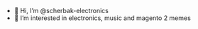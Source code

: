 - 👋 Hi, I’m @scherbak-electronics
- 👀 I’m interested in electronics, music and magento 2 memes

<!---
scherbak-electronics/scherbak-electronics is a ✨ special ✨ repository because its `README.md` (this file) appears on your GitHub profile.
You can click the Preview link to take a look at your changes.
--->
